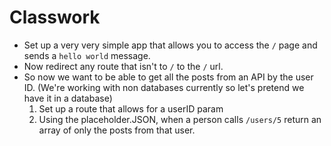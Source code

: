 # Classwork

- Set up a very very simple app that allows you to access the `/` page and sends a `hello world` message.
- Now redirect any route that isn't to `/` to the `/` url.
- So now we want to be able to get all the posts from an API by the user ID. (We're working with non databases currently so let's pretend we have it in a database)
  1. Set up a route that allows for a userID param
  2. Using the placeholder.JSON, when a person calls `/users/5` return an array of only the posts from that user.